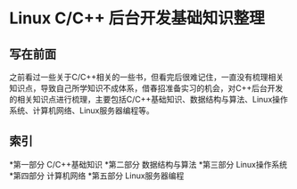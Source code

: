 # Linux C/C++ 后台开发基础知识整理

## 写在前面
之前看过一些关于C/C++相关的一些书，但看完后很难记住，一直没有梳理相关知识点，导致自己所学知识不成体系，借春招准备实习的机会，对C++后台开发的相关知识点进行梳理，主要包括C/C++基础知识、数据结构与算法、Linux操作系统、计算机网络、Linux服务器编程等。

## 索引
*第一部分 C/C++基础知识
*第二部分 数据结构与算法
*第三部分 Linux操作系统
*第四部分 计算机网络
*第五部分 Linux服务器编程
